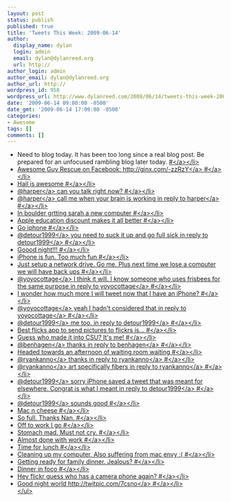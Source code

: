 ```yaml
---
layout: post
status: publish
published: true
title: 'Tweets This Week: 2009-06-14'
author:
  display_name: dylan
  login: admin
  email: dylan@dylanreed.org
  url: http://
author_login: admin
author_email: dylan@dylanreed.org
author_url: http://
wordpress_id: 958
wordpress_url: http://www.dylanreed.com/2009/06/14/tweets-this-week-2009-06-14/
date: '2009-06-14 09:00:00 -0500'
date_gmt: '2009-06-14 17:00:00 -0500'
categories:
- Awesome
tags: []
comments: []
---
```

<ul class="aktt_tweet_digest">
<li>Need to blog today. It has been too long since a real blog post. Be prepared for an unfocused rambling blog later today. <a href="http:&#47;&#47;twitter.com&#47;awesomeguy&#47;statuses&#47;2076428840">#<&#47;a><&#47;li>
<li>Awesome Guy Rescue on Facebook: <a href="http:&#47;&#47;ginx.com&#47;-zzRzY" rel="nofollow">http:&#47;&#47;ginx.com&#47;-zzRzY<&#47;a> <a href="http:&#47;&#47;twitter.com&#47;awesomeguy&#47;statuses&#47;2078901463">#<&#47;a><&#47;li>
<li>Hail is awesome <a href="http:&#47;&#47;twitter.com&#47;awesomeguy&#47;statuses&#47;2096690376">#<&#47;a><&#47;li>
<li>@<a href="http:&#47;&#47;twitter.com&#47;harper">harper<&#47;a> can you talk right now? <a href="http:&#47;&#47;twitter.com&#47;awesomeguy&#47;statuses&#47;2110495973">#<&#47;a><&#47;li>
<li>@<a href="http:&#47;&#47;twitter.com&#47;harper">harper<&#47;a> call me when your brain is working <a href="http:&#47;&#47;twitter.com&#47;harper&#47;statuses&#47;2116355713">in reply to harper<&#47;a> <a href="http:&#47;&#47;twitter.com&#47;awesomeguy&#47;statuses&#47;2117198432">#<&#47;a><&#47;li>
<li>In boulder grtting sarah a new computer <a href="http:&#47;&#47;twitter.com&#47;awesomeguy&#47;statuses&#47;2121898472">#<&#47;a><&#47;li>
<li>Apple education discount makes it all better <a href="http:&#47;&#47;twitter.com&#47;awesomeguy&#47;statuses&#47;2122905519">#<&#47;a><&#47;li>
<li>Go iphone <a href="http:&#47;&#47;twitter.com&#47;awesomeguy&#47;statuses&#47;2125559210">#<&#47;a><&#47;li>
<li>@<a href="http:&#47;&#47;twitter.com&#47;detour1999">detour1999<&#47;a> you need to suck it up and go full sick <a href="http:&#47;&#47;twitter.com&#47;detour1999&#47;statuses&#47;2126257449">in reply to detour1999<&#47;a> <a href="http:&#47;&#47;twitter.com&#47;awesomeguy&#47;statuses&#47;2126306790">#<&#47;a><&#47;li>
<li>Goood night!!! <a href="http:&#47;&#47;twitter.com&#47;awesomeguy&#47;statuses&#47;2126810785">#<&#47;a><&#47;li>
<li>iPhone is fun. Too much fun <a href="http:&#47;&#47;twitter.com&#47;awesomeguy&#47;statuses&#47;2131342124">#<&#47;a><&#47;li>
<li>Just setup a network drive. Go me. Plus next time we lose a computer we will have back ups <a href="http:&#47;&#47;twitter.com&#47;awesomeguy&#47;statuses&#47;2132096526">#<&#47;a><&#47;li>
<li>@<a href="http:&#47;&#47;twitter.com&#47;yoyocottage">yoyocottage<&#47;a> I think it will. I know someone who uses frisbees for the same purpose <a href="http:&#47;&#47;twitter.com&#47;yoyocottage&#47;statuses&#47;2132076706">in reply to yoyocottage<&#47;a> <a href="http:&#47;&#47;twitter.com&#47;awesomeguy&#47;statuses&#47;2132110231">#<&#47;a><&#47;li>
<li>I wonder how much more I will tweet now that I have an iPhone? <a href="http:&#47;&#47;twitter.com&#47;awesomeguy&#47;statuses&#47;2132121072">#<&#47;a><&#47;li>
<li>@<a href="http:&#47;&#47;twitter.com&#47;yoyocottage">yoyocottage<&#47;a> yeah I hadn't considered that <a href="http:&#47;&#47;twitter.com&#47;yoyocottage&#47;statuses&#47;2132164707">in reply to yoyocottage<&#47;a> <a href="http:&#47;&#47;twitter.com&#47;awesomeguy&#47;statuses&#47;2132266274">#<&#47;a><&#47;li>
<li>@<a href="http:&#47;&#47;twitter.com&#47;detour1999">detour1999<&#47;a> me too. <a href="http:&#47;&#47;twitter.com&#47;detour1999&#47;statuses&#47;2132331825">in reply to detour1999<&#47;a> <a href="http:&#47;&#47;twitter.com&#47;awesomeguy&#47;statuses&#47;2132529241">#<&#47;a><&#47;li>
<li>Best flicks app to send pictures to flickrs is... <a href="http:&#47;&#47;twitter.com&#47;awesomeguy&#47;statuses&#47;2132549157">#<&#47;a><&#47;li>
<li>Guess who made it into CSU? It's me! <a href="http:&#47;&#47;twitter.com&#47;awesomeguy&#47;statuses&#47;2132757728">#<&#47;a><&#47;li>
<li>@<a href="http:&#47;&#47;twitter.com&#47;benhagen">benhagen<&#47;a> thanks <a href="http:&#47;&#47;twitter.com&#47;benhagen&#47;statuses&#47;2133394843">in reply to benhagen<&#47;a> <a href="http:&#47;&#47;twitter.com&#47;awesomeguy&#47;statuses&#47;2133638206">#<&#47;a><&#47;li>
<li>Headed towards an afternoon of waiting room waiting <a href="http:&#47;&#47;twitter.com&#47;awesomeguy&#47;statuses&#47;2134713959">#<&#47;a><&#47;li>
<li>@<a href="http:&#47;&#47;twitter.com&#47;ryankanno">ryankanno<&#47;a> thanks <a href="http:&#47;&#47;twitter.com&#47;ryankanno&#47;statuses&#47;2134749366">in reply to ryankanno<&#47;a> <a href="http:&#47;&#47;twitter.com&#47;awesomeguy&#47;statuses&#47;2135048826">#<&#47;a><&#47;li>
<li>@<a href="http:&#47;&#47;twitter.com&#47;ryankanno">ryankanno<&#47;a> art specifically fibers <a href="http:&#47;&#47;twitter.com&#47;ryankanno&#47;statuses&#47;2135058166">in reply to ryankanno<&#47;a> <a href="http:&#47;&#47;twitter.com&#47;awesomeguy&#47;statuses&#47;2135467647">#<&#47;a><&#47;li>
<li>@<a href="http:&#47;&#47;twitter.com&#47;detour1999">detour1999<&#47;a> sorry iPhone saved a tweet that was meant for elsewhere. Congrat is what I meant <a href="http:&#47;&#47;twitter.com&#47;detour1999&#47;statuses&#47;2147653562">in reply to detour1999<&#47;a> <a href="http:&#47;&#47;twitter.com&#47;awesomeguy&#47;statuses&#47;2147753658">#<&#47;a><&#47;li>
<li>@<a href="http:&#47;&#47;twitter.com&#47;detour1999">detour1999<&#47;a> sounds good <a href="http:&#47;&#47;twitter.com&#47;awesomeguy&#47;statuses&#47;2147936302">#<&#47;a><&#47;li>
<li>Mac n cheese <a href="http:&#47;&#47;twitter.com&#47;awesomeguy&#47;statuses&#47;2148474685">#<&#47;a><&#47;li>
<li>So full. Thanks Nan. <a href="http:&#47;&#47;twitter.com&#47;awesomeguy&#47;statuses&#47;2148922382">#<&#47;a><&#47;li>
<li>Off to work I go <a href="http:&#47;&#47;twitter.com&#47;awesomeguy&#47;statuses&#47;2154392746">#<&#47;a><&#47;li>
<li>Stomach mad. Must not cry. <a href="http:&#47;&#47;twitter.com&#47;awesomeguy&#47;statuses&#47;2155319783">#<&#47;a><&#47;li>
<li>Almost done with work <a href="http:&#47;&#47;twitter.com&#47;awesomeguy&#47;statuses&#47;2155931659">#<&#47;a><&#47;li>
<li>Time for lunch <a href="http:&#47;&#47;twitter.com&#47;awesomeguy&#47;statuses&#47;2156698556">#<&#47;a><&#47;li>
<li>Cleaning up my computer. Also suffering from mac envy :( <a href="http:&#47;&#47;twitter.com&#47;awesomeguy&#47;statuses&#47;2157742184">#<&#47;a><&#47;li>
<li>Getting ready for family dinner. Jealous? <a href="http:&#47;&#47;twitter.com&#47;awesomeguy&#47;statuses&#47;2158550494">#<&#47;a><&#47;li>
<li>Dinner in foco <a href="http:&#47;&#47;twitter.com&#47;awesomeguy&#47;statuses&#47;2158991742">#<&#47;a><&#47;li>
<li>Hey flickr guess who has a camera phone again? <a href="http:&#47;&#47;twitter.com&#47;awesomeguy&#47;statuses&#47;2160517296">#<&#47;a><&#47;li>
<li>Good night world <a href="http:&#47;&#47;twitpic.com&#47;7csno" rel="nofollow">http:&#47;&#47;twitpic.com&#47;7csno<&#47;a> <a href="http:&#47;&#47;twitter.com&#47;awesomeguy&#47;statuses&#47;2161840194">#<&#47;a><&#47;li><br />
<&#47;ul></p>
